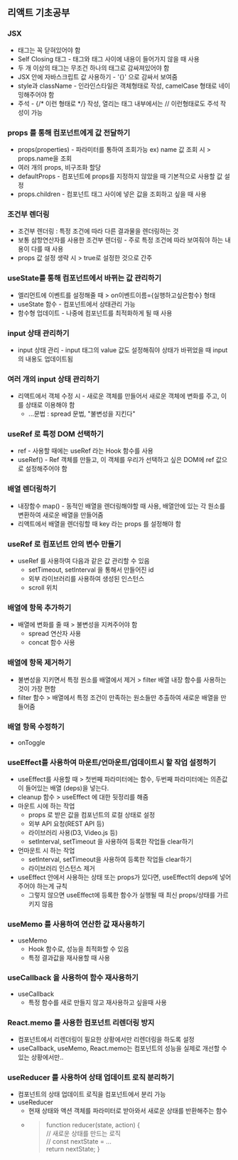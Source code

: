 ## 리액트 기초공부

### JSX
- 태그는 꼭 닫혀있어야 함
- Self Closing 태그 - 태그와 태그 사이에 내용이 들어가지 않을 때 사용
- 두 개 이상의 태그는 무조건 하나의 태그로 감싸져있어야 함
- JSX 안에 자바스크립트 값 사용하기 - '{}' 으로 감싸서 보여줌
- style과 className - 인라인스타일은 객체형태로 작성, camelCase 형태로 네이밍해주어야 함
- 주석 - {/* 이런 형태로 */} 작성, 열리는 태그 내부에서는 // 이런형태로도 주석 작성이 가능

### props 를 통해 컴포넌트에게 값 전달하기
- props(properties) - 파라미터를 통하여 조회가능 ex) name 값 조회 시 > props.name을 조회
- 여러 개의 props, 비구조화 할당
- defaultProps - 컴포넌트에 props를 지정하지 않았을 때 기본적으로 사용할 값 설정
- props.children - 컴포넌트 태그 사이에 넣은 값을 조회하고 싶을 때 사용

### 조건부 렌더링
- 조건부 렌더링 : 특정 조건에 따라 다른 결과물을 렌더링하는 것
- 보통 삼항연산자를 사용한 조건부 렌더링 -  주로 특정 조건에 따라 보여줘야 하는 내용이 다를 때 사용
- props 값 설정 생략 시 > true로 설정한 것으로 간주

### useState를 통해 컴포넌트에서 바뀌는 값 관리하기
- 엘리먼트에 이벤트를 설정해줄 때 > on이벤트이름={실행하고싶은함수} 형태
- useState 함수 - 컴포넌트에서 상태관리 가능
- 함수형 업데이트 - 나중에 컴포넌트를 최적화하게 될 때 사용

### input 상태 관리하기
- input 상태 관리 - input 태그의 value 값도 설정해줘야 상태가 바뀌었을 때 input의 내용도 업데이트됨

### 여러 개의 input 상태 관리하기
- 리액트에서 객체 수정 시 - 새로운 객체를 만들어서 새로운 객체에 변화를 주고, 이를 상태로 이용해야 함 <br>
  - ...문법 : spread 문법, "불변성을 지킨다"

### useRef 로 특정 DOM 선택하기
- ref - 사용할 때에는 useRef 라는 Hook 함수를 사용
- useRef() - Ref 객체를 만들고, 이 객체를 우리가 선택하고 싶은 DOM에 ref 값으로 설정해주어야 함

### 배열 렌더링하기
- 내장함수 map() - 동적인 배열을 렌더링해야할 때 사용, 배열안에 있는 각 원소를 변환하여 새로운 배열을 만들어줌
- 리액트에서 배열을 렌더링할 때 key 라는 props 를 설정해야 함

### useRef 로 컴포넌트 안의 변수 만들기
- useRef 를 사용하여 다음과 같은 값 관리할 수 있음<br>
  - setTimeout, setInterval 을 통해서 만들어진 id<br>
  - 외부 라이브러리를 사용하여 생성된 인스턴스<br>
  - scroll 위치<br>

### 배열에 항목 추가하기
- 배열에 변화를 줄 때 > 불변성을 지켜주어야 함<br>
  - spread 연산자 사용 <br>
  - concat 함수 사용<br>

### 배열에 항목 제거하기
- 불변성을 지키면서 특정 원소를 배열에서 제거 > filter 배열 내장 함수를 사용하는 것이 가장 편함
- filter 함수 > 배열에서 특정 조건이 만족하는 원소들만 추출하여 새로운 배열을 만들어줌

### 배열 항목 수정하기
- onToggle 

### useEffect를 사용하여 마운트/언마운트/업데이트시 할 작업 설정하기
- useEffect를 사용할 때 > 첫번째 파라미터에는 함수, 두번째 파라미터에는 의존값이 들어있는 배열 (deps)을 넣는다.
- cleanup 함수 > useEffect 에 대한 뒷정리를 해줌
- 마운트 시에 하는 작업 <br>
  - props 로 받은 값을 컴포넌트의 로컬 상태로 설정 <br>
  - 외부 API 요청(REST API 등) <br>
  - 라이브러리 사용(D3, Video.js 등) <br>
  - setInterval, setTimeout 을 사용하여 등록한 작업들 clear하기<br>
- 언마운트 시 하는 작업 <br>
  - setInterval, setTimeout을 사용하여 등록한 작업들 clear하기 <br>
  - 라이브러리 인스턴스 제거 <br>
- useEffect 안에서 사용하는 상태 또는 props가 있다면, useEffect의 deps에 넣어주어야 하는게 규칙<br>
  - 그렇지 않으면 useEffect에 등록한 함수가 실행될 때 최신 props/상태를 가르키지 않음

### useMemo 를 사용하여 연산한 값 재사용하기
- useMemo <br>
  - Hook 함수로, 성능을 최적화할 수 있음 <br>
  - 특정 결과값을 재사용할 때 사용

### useCallback 을 사용하여 함수 재사용하기
- useCallback <br>
  - 특정 함수를 새로 만들지 않고 재사용하고 싶을때 사용

### React.memo 를 사용한 컴포넌트 리렌더링 방지
- 컴포넌트에서 리렌더링이 필요한 상황에서만 리렌더링을 하도록 설정
- useCallback, useMemo, React.memo는 컴포넌트의 성능을 실제로 개선할 수 있는 상황에서만..

### useReducer 를 사용하여 상태 업데이트 로직 분리하기
- 컴포넌트의 상태 업데이트 로직을 컴포넌트에서 분리 가능
- useReducer <br>
  - 현재 상태와 액션 객체를 파라미터로 받아와서 새로운 상태를 반환해주는 함수<br>
  - > function reducer(state, action) {<br>
  // 새로운 상태를 만드는 로직<br>
  // const nextState = ...<br>
  return nextState; }<br>

